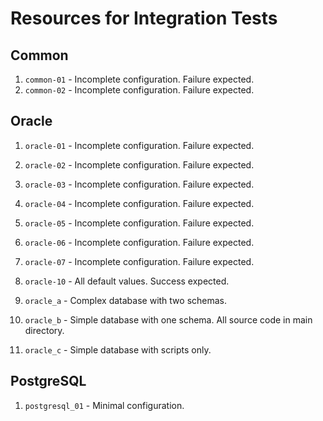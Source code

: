 # Resources for Integration Tests

## Common

1. `common-01` - Incomplete configuration. Failure expected.
2. `common-02` - Incomplete configuration. Failure expected.

## Oracle

1. `oracle-01` - Incomplete configuration. Failure expected.
2. `oracle-02` - Incomplete configuration. Failure expected.
3. `oracle-03` - Incomplete configuration. Failure expected.
4. `oracle-04` - Incomplete configuration. Failure expected.
5. `oracle-05` - Incomplete configuration. Failure expected.
6. `oracle-06` - Incomplete configuration. Failure expected.
7. `oracle-07` - Incomplete configuration. Failure expected.
8. `oracle-10` - All default values. Success expected.

1. `oracle_a` - Complex database with two schemas.
2. `oracle_b` - Simple database with one schema. All source code in main directory.
3. `oracle_c` - Simple database with scripts only.

## PostgreSQL

1. `postgresql_01` - Minimal configuration.
